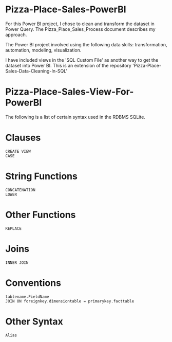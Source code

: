 # Pizza-Place-Sales-PowerBI

For this Power BI project, I chose to clean and transform the dataset in Power Query. The Pizza_Place_Sales_Process document describes my approach. 

The Power BI project involved using the following data skills: transformation, automation, modeling, visualization. 

I have included views in the 'SQL Custom File' as another way to get the dataset into Power BI. This is an extension of the repository 'Pizza-Place-Sales-Data-Cleaning-In-SQL'   

# Pizza-Place-Sales-View-For-PowerBI

The following is a list of certain syntax used in the RDBMS SQLite. 

# Clauses 
    CREATE VIEW
    CASE
# String Functions
    CONCATENATION
    LOWER
# Other Functions
    REPLACE
# Joins
    INNER JOIN
# Conventions
    tablename.FieldName
    JOIN ON foreignkey.dimensiontable = primarykey.facttable   
# Other Syntax
    Alias


